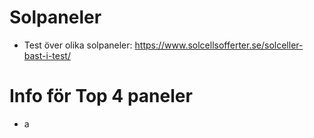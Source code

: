 # Solpaneler
* Test över olika solpaneler: https://www.solcellsofferter.se/solceller-bast-i-test/

# Info för Top 4 paneler
- a

